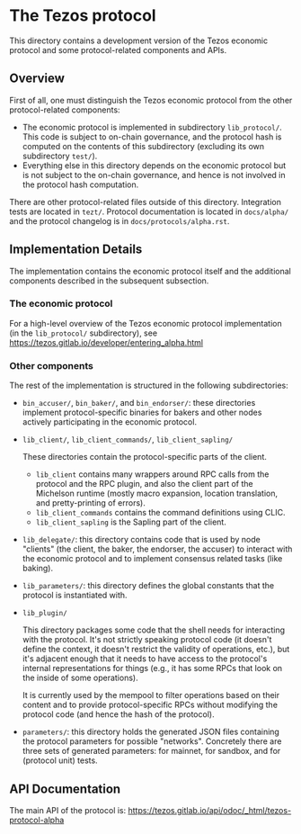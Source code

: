 # The Tezos protocol
<!-- Summary line: One sentence about this component. -->
This directory contains a development version of the Tezos economic protocol and some protocol-related components and APIs.

## Overview
<!--
- Describe the purpose of this component and how the code in this directory
  works. If needed, design rationale for its API.
- Describe the interaction of the code in this directory with the other
  components. This includes dependencies on other components, for instance.
- Describe the security model and assumptions about the crates in this
  directory.
-->

First of all, one must distinguish the Tezos economic protocol from the other protocol-related components:
- The economic protocol is implemented in subdirectory `lib_protocol/`. This
  code is subject to on-chain governance, and the protocol hash is computed on
  the contents of this subdirectory (excluding its own subdirectory ``test/``).
- Everything else in this directory depends on the economic protocol but is not
  subject to the on-chain governance, and hence is not involved in the protocol
  hash computation.

There are other protocol-related files outside of this directory. Integration tests are located in `tezt/`. Protocol documentation is located in `docs/alpha/` and the protocol changelog is in `docs/protocols/alpha.rst`.

## Implementation Details
<!--
- Describe how the component is modeled.
- Describe the code structure and implementation design rationale.
- Other relevant implementation details (e.g. global invariants).
- Testing specifics, if needed.
-->

The implementation contains the economic protocol itself and the additional
components described in the subsequent subsection.

### The economic protocol

For a high-level overview of the Tezos economic protocol implementation (in the
`lib_protocol/` subdirectory), see
<https://tezos.gitlab.io/developer/entering_alpha.html>

### Other components

The rest of the implementation is structured in the following subdirectories:
- `bin_accuser/`, `bin_baker/`, and `bin_endorser/`: these directories implement protocol-specific binaries for bakers and other nodes actively participating in the economic protocol.
- `lib_client/`, `lib_client_commands/`, `lib_client_sapling/`

  These directories contain the protocol-specific parts of the client.
  + `lib_client` contains many wrappers around RPC calls from the protocol and the RPC plugin, and also the client part of the Michelson runtime (mostly macro expansion, location translation, and pretty-printing of errors).
  + `lib_client_commands` contains the command definitions using CLIC.
  + `lib_client_sapling` is the Sapling part of the client.
- `lib_delegate/`: this directory contains code that is used by node "clients" (the client, the baker, the endorser, the accuser) to interact with the economic protocol and to implement consensus related tasks (like baking).
- `lib_parameters/`: this directory defines the global constants that the protocol is instantiated with.
- `lib_plugin/`

  This directory packages some code that the shell needs for interacting with the protocol. It's not strictly speaking protocol code (it doesn't define the context, it doesn't restrict the validity of operations, etc.), but it's adjacent enough that it needs to have access to the protocol's internal representations for things (e.g., it has some RPCs that look on the inside of some operations).

  It is currently used by the mempool to filter operations based on their content and to provide protocol-specific RPCs without modifying the protocol code (and hence the hash of the protocol).
- `parameters/`: this directory holds the generated JSON files containing the protocol parameters for possible "networks". Concretely there are three sets of generated parameters: for mainnet, for sandbox, and for (protocol unit) tests.

## API Documentation
<!--
- Link to the external API.
- For the top-level source directory, link to the most important APIs within.
-->

The main API of the protocol is:
https://tezos.gitlab.io/api/odoc/_html/tezos-protocol-alpha
